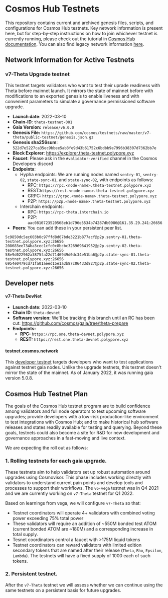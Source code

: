 # Cosmos Hub Testnets

This repository contains current and archived genesis files, scripts, and configurations for Cosmos Hub testnets. Key network information is present here, but for step-by-step instructions on how to join whichever testnet is currently running, please check out the tutorial in [Cosmos Hub documentation](https://hub.cosmos.network/main/hub-tutorials/join-testnet.html). You can also find legacy network information [here](legacy/README.md).

## Network Information for Active Testnets

### v7-Theta Upgrade testnet

This testnet targets validators who want to test their uprade readiness with Theta before mainnet launch. It mirrors the state of mainnet before with modifications to an exported genesis to enable liveness and with convenient parameters to simulate a governance permissioned software upgrade.

- **Launch date**: 2022-03-10
- **Chain-ID**: `theta-testnet-001`
- **Gaia Version:** `release/v6.0.0`
- **Genesis File:** `https://github.com/cosmos/testnets/raw/master/v7-theta/public-testnet/genesis.json.gz`
- **Genesis sha256sum**: `522d7e5227ca35ec9bbee5ab3fe9d43b61752c6bdbb9e7996b38307d7362bb7e`
- **Block Explorer**: https://explorer.theta-testnet.polypore.xyz
- **Faucet**: Please ask in the `#validator-verified` channel in the Cosmos Developers discord
- **Endpoints**: 
  - Hypha endpoints: We are running nodes named `sentry-01`, `sentry-02`, `state-sync-01`, and `state-sync-02`, with endpoints as follows:
    - RPC: `https://rpc.<node-name>.theta-testnet.polypore.xyz`
    - REST:`https://rest.<node-name>.theta-testnet.polypore.xyz`
    - GRPC: `https://grpc.<node-name>.theta-testnet.polypore.xyz`
    - P2P: `https://p2p.<node-name>.theta-testnet.polypore.xyz`
  - Interchain endpoints:
    - RPC: `https://rpc-theta.interchain.io`
    - P2P: `aac0810723520568eb1d796e5534b74287db0986@161.35.29.241:26656`
- **Peers**: You can add these in your persistent peer list.
```
5c9850dc5ec603b0c97ffd8d67bde3221b877acf@p2p.sentry-01.theta-testnet.polypore.xyz:26656
208683ee734ba3cec1cfc0c8bcbc326969641952@p2p.sentry-02.theta-testnet.polypore.xyz:26656
58e9d022962a3875fa22d7146949d0dc34e51ba6@p2p.state-sync-01.theta-testnet.polypore.xyz:26656
6954e0479cd71fa01aeed15e1a3b87c06433d827@p2p.state-sync-02.theta-testnet.polypore.xyz:26656
```



## Developer nets

#### v7-Theta DevNet

- **Launch date:** 2022-03-10
- **Chain ID**: `theta-devnet`
- **Software version:** We'll be tracking this branch until an RC has been cut: https://github.com/cosmos/gaia/tree/theta-prepare
- **Endpoints:**
  - **RPC:** `https://rpc.one.theta-devnet.polypore.xyz`
  - **REST:** `https://rest.one.theta-devnet.polypore.xyz`

#### testnet.cosmos.network

This [developer testnet](https://tutorials.cosmos.network/connecting-to-testnet/testnet-tutorial.html) targets developers who want to test applications against testnet gaia nodes. Unlike the upgrade testnets, this testnet doesn't mirror the state of the mainnet. As of January 2022, it was running gaia version 5.0.8. 

## Cosmos Hub Testnet Plan

The  goals of the  Cosmos Hub testnet program are to build confidence among validators and full node operators to test upcoming software upgrades; provide developers with a low-risk production-like environment to test integrations with Cosmos Hub; and to make historical hub software releases and states readily available for testing and querying. Beyond these goals, testnets could also become a site for R&D for new development and governance approaches in a fast-moving and live context.

We are expecting the roll out as follows:

### 1. Rolling testnets for each gaia upgrade.

These testnets aim to help validators set up robust automation around upgrades using Cosmovisor. This phase includes working directly with validators to understand current pain points and develop tools and processes to support their workflows. The `v6-vega` testnet was in Q4 2021 and we are currently working on `v7-Theta` testnet for Q1 2022.

Based on learnings from vega, we will configure `v7-Theta` so that:
* Testnet coordinators will operate 4+ validators with combined voting power exceeding 75% total power
* These validators will require an addition of ~550M bonded test ATOM (current bonded ATOM are ~180M) and a corresponding increase in total supply.
* Tesnet coordinators control a faucet with >175M liquid tokens
* Testnet coordinators can reward validators with limited edition secondary tokens that are named after their release (`Theta`, `Rho`, `Epsilon`, `Lambda`). The testnets will have a fixed supply of 1000 each of such tokens.

### 2. Persistent testnet.

After the `v7-Theta` testnet we will assess whether we can continue using the same testnets on a persistent basis for future upgrades.







